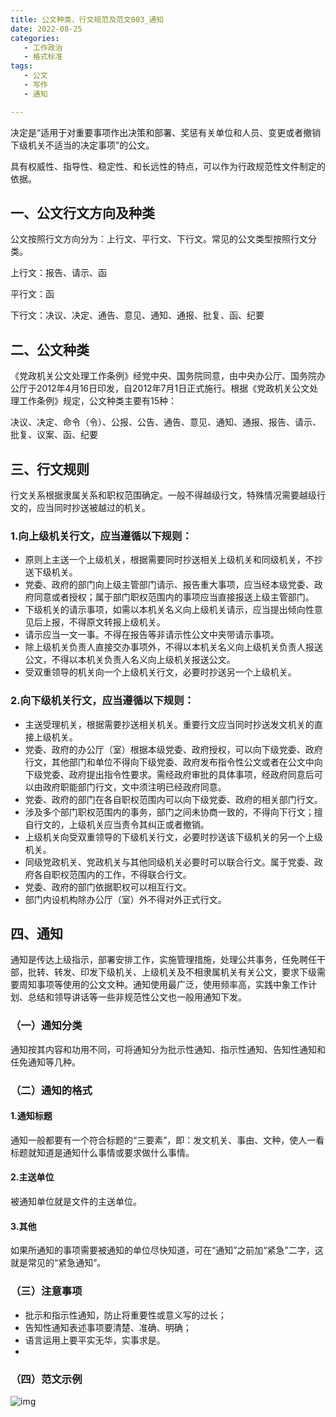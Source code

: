 ```yaml
---
title: 公文种类、行文规范及范文003_通知
date: 2022-08-25 
categories:
   - 工作政治
   - 格式标准
tags: 
   - 公文
   - 写作
   - 通知

---
```


决定是“适用于对重要事项作出决策和部署、奖惩有关单位和人员、变更或者撤销下级机关不适当的决定事项”的公文。
<!-- more -->
具有权威性、指导性、稳定性、和长远性的特点，可以作为行政规范性文件制定的依据。

## 一、公文行文方向及种类

公文按照行文方向分为：上行文、平行文、下行文。常见的公文类型按照行文分类。

上行文：报告、请示、函

平行文：函

下行文：决议、决定、通告、意见、通知、通报、批复、函、纪要


## 二、公文种类

《党政机关公文处理工作条例》经党中央、国务院同意，由中央办公厅、国务院办公厅于2012年4月16日印发，自2012年7月1日正式施行。根据《党政机关公文处理工作条例》规定，公文种类主要有15种：

决议、决定、命令（令）、公报、公告、通告、意见、通知、通报、报告、请示、批复、议案、函、纪要

## 三、行文规则
行文关系根据隶属关系和职权范围确定。一般不得越级行文，特殊情况需要越级行文的，应当同时抄送被越过的机关。
### 1.向上级机关行文，应当遵循以下规则：
- 原则上主送一个上级机关，根据需要同时抄送相关上级机关和同级机关，不抄送下级机关。
- 党委、政府的部门向上级主管部门请示、报告重大事项，应当经本级党委、政府同意或者授权；属于部门职权范围内的事项应当直接报送上级主管部门。
- 下级机关的请示事项，如需以本机关名义向上级机关请示，应当提出倾向性意见后上报，不得原文转报上级机关。
- 请示应当一文一事。不得在报告等非请示性公文中夹带请示事项。
- 除上级机关负责人直接交办事项外，不得以本机关名义向上级机关负责人报送公文，不得以本机关负责人名义向上级机关报送公文。
- 受双重领导的机关向一个上级机关行文，必要时抄送另一个上级机关。

### 2.向下级机关行文，应当遵循以下规则：
- 主送受理机关，根据需要抄送相关机关。重要行文应当同时抄送发文机关的直接上级机关。
- 党委、政府的办公厅（室）根据本级党委、政府授权，可以向下级党委、政府行文，其他部门和单位不得向下级党委、政府发布指令性公文或者在公文中向下级党委、政府提出指令性要求。需经政府审批的具体事项，经政府同意后可以由政府职能部门行文，文中须注明已经政府同意。
- 党委、政府的部门在各自职权范围内可以向下级党委、政府的相关部门行文。
- 涉及多个部门职权范围内的事务，部门之间未协商一致的，不得向下行文；擅自行文的，上级机关应当责令其纠正或者撤销。
- 上级机关向受双重领导的下级机关行文，必要时抄送该下级机关的另一个上级机关。
- 同级党政机关、党政机关与其他同级机关必要时可以联合行文。属于党委、政府各自职权范围内的工作，不得联合行文。
- 党委、政府的部门依据职权可以相互行文。
- 部门内设机构除办公厅（室）外不得对外正式行文。

## 四、通知
通知是传达上级指示，部署安排工作，实施管理措施，处理公共事务，任免聘任干部，批转、转发、印发下级机关、上级机关及不相隶属机关有关公文，要求下级需要周知事项等使用的公文文种。通知使用最广泛，使用频率高，实践中象工作计划、总结和领导讲话等一些非规范性公文也一般用通知下发。

### （一）通知分类
通知按其内容和功用不同，可将通知分为批示性通知、指示性通知、告知性通知和任免通知等几种。

### （二）通知的格式
#### 1.通知标题
通知一般都要有一个符合标题的“三要素”，即：发文机关、事由、文种，使人一看标题就知道是通知什么事情或要求做什么事情。
#### 2.主送单位
被通知单位就是文件的主送单位。
#### 3.其他
如果所通知的事项需要被通知的单位尽快知道，可在“通知”之前加“紧急”二字，这就是常见的“紧急通知”。

### （三）注意事项
- 批示和指示性通知，防止将重要性或意义写的过长；
- 告知性通知表述事项要清楚、准确、明确；
- 语言运用上要平实无华，实事求是。
- 
### （四）范文示例
![img](https://preview.cloud.189.cn/image/imageAction?param=B579A645CED2D8875421EC78BA44FCB0AECFBB97C3B5AE0AAF84B0A3AD138EF6EFE011E7B2CF16061D61B8CD4354F7B0C144BCB2840F2D0C881A59FD4B6CC634AC24414B8AB088DE5687C206A07D13DA775C68277B64EB8B691F88D3B53E6F4D82C3449AA2CE8129EEF0069DF667AE25)

